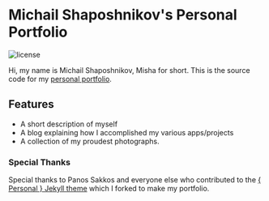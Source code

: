 # Michail Shaposhnikov's Personal Portfolio
![license](https://img.shields.io/badge/license-MIT-blue.svg?link=https://github.com/dono-app/ios/blob/master/LICENSE)

Hi, my name is Michail Shaposhnikov, Misha for short. This is the source code for
my [personal portfolio](cs.utexas.edu/~mps).

## Features
- A short description of myself
- A blog explaining how I accomplished my various apps/projects
- A collection of my proudest photographs.

### Special Thanks
Special thanks to Panos Sakkos and everyone else who contributed to the
[{ Personal } Jekyll theme](https://github.com/PanosSakkos/personal-jekyll-theme)
which I forked to make my portfolio. 
